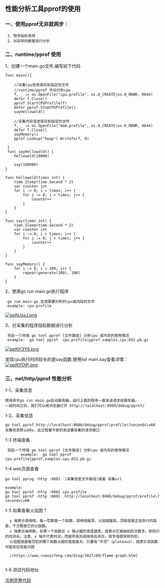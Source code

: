 ## 性能分析工具pprof的使用

### 一、使用pprof无非就两步：

```
 1、程序指标采样
 2、对采样的数据进行分析 
```

### 二、runtime/pprof 使用

1、创建一个main.go文件,编写如下代码

```
func main(){
 
    //采集cpu信息保存到指定的文件
	//runtime/pprof 手动分析cpu
	f, _ := os.OpenFile("cpu.profile", os.O_CREATE|os.O_RDWR, 0644)
	defer f.Close()
	pprof.StartCPUProfile(f)
	defer pprof.StopCPUProfile()
	sayHellowold()

	//采集内存信息保存到指定的文件
	f, _ := os.OpenFile("mem.profile", os.O_CREATE|os.O_RDWR, 0644)
	defer f.Close()
	sayMemory()
	pprof.Lookup("heap").WriteTo(f, 0) 
 
 }
 func sayHellowold() {
	hellowold(10000)

	say(100000)
}

func hellowold(times int) {
	time.Sleep(time.Second * 2)
	var counter int
	for i := 0; i < times; i++ {
		for j := 0; j < times; j++ {
			counter++
		}
	}
}

func say(times int) {
	time.Sleep(time.Second * 2)
	var counter int
	for i := 0; i < times; i++ {
		for j := 0; j < times; j++ {
			counter++
		}
	}
}

func sayMemory() {
	for i := 0; i < 100; i++ {
		repeat(generate(100), 100)
	}
}
```

2、使用go run main.go执行程序

```
 go run main.go 生成需要分析的cpu或内存的文件 
 example: cpu.profile
```
[![ppNJssJ.png](https://s1.ax1x.com/2023/03/20/ppNJssJ.png)](https://imgse.com/i/ppNJssJ)


3、对采集的程序指标数据进行分析

```
 另启一个终端 go tool pprof [文件路径] 分析cpu 或内存的使用情况
 example:  go tool pprof  cpu.profile|pprof.samples.cpu.032.pb.gz
```
[![ppNY3Y6.png](https://s1.ax1x.com/2023/03/20/ppNY3Y6.png)](https://imgse.com/i/ppNY3Y6)

发现cpu执行时间较长的是say函数,使用list main.say查看详情：
[![ppNYDtP.png](https://s1.ax1x.com/2023/03/20/ppNYDtP.png)](https://imgse.com/i/ppNYDtP)

### 三、net/http/pprof 性能分析

1-1、采集信息

```
使用命令go run main.go启动服务器。运行上面的程序一直发送请求给服务器。
一段时间之后，我们可以用浏览器打开 http://localhost:9999/debug/pprof/

```

1-2、采集信息

```
go tool pprof http://localhost:8080/debug/pprof/profile\?seconds\=60
采集信息默认60s，此过程要不断的发送要采集的请求接口

```

1-3 终端查看

```
 另启一个终端 go tool pprof [文件路径] 分析cpu 或内存的使用情况
       example:  go tool pprof  cpu.profile|pprof.samples.cpu.032.pb.gz
```

1-4 web页面查看
```
go tool pprog -http :8081  [采集信息文件路径]或者 采集url

example:
go tool pprof -http :8081 cpu.profile
go tool pprof -http :8081  http://localhost:8080/debug/pprof/profile\?seconds\=60

```

1-5 如果查看火焰图？
```
  y 轴表示调用栈，每一层都是一个函数。调用栈越深，火焰就越高，顶部就是正在执行的函数，下方都是它的父函数。
  x 轴表示抽样数，如果一个函数在 x 轴占据的宽度越宽，就表示它被抽到的次数多，即执行的时间长。注意，x 轴不代表时间，而是所有的调用栈合并后，按字母顺序排列的。
  火焰图就是看顶层的哪个函数占据的宽度最大。只要有"平顶"（plateaus），就表示该函数可能存在性能问题
  
  //https://www.ruanyifeng.com/blog/2017/09/flame-graph.html
  
```

1-6 测试代码地址

[示例完整代码](https://github.com/echo-music/go-learn/blob/master/monitor/pprofs/cmd/main.go
)



